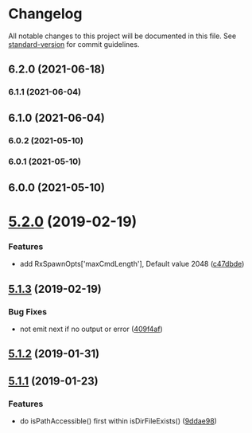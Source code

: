 # Changelog

All notable changes to this project will be documented in this file. See [standard-version](https://github.com/conventional-changelog/standard-version) for commit guidelines.

## 6.2.0 (2021-06-18)

### 6.1.1 (2021-06-04)

## 6.1.0 (2021-06-04)

### 6.0.2 (2021-05-10)

### 6.0.1 (2021-05-10)

## 6.0.0 (2021-05-10)

<a name="5.2.0"></a>
# [5.2.0](https://github.com/waitingsong/rxrunscript/compare/v5.1.3...v5.2.0) (2019-02-19)


### Features

* add RxSpawnOpts['maxCmdLength'], Default value 2048 ([c47dbde](https://github.com/waitingsong/rxrunscript/commit/c47dbde))



<a name="5.1.3"></a>
## [5.1.3](https://github.com/waitingsong/rxrunscript/compare/v5.1.2...v5.1.3) (2019-02-19)


### Bug Fixes

* not emit next if no output or error ([409f4af](https://github.com/waitingsong/rxrunscript/commit/409f4af))



<a name="5.1.2"></a>
## [5.1.2](https://github.com/waitingsong/rxrunscript/compare/v5.1.1...v5.1.2) (2019-01-31)



<a name="5.1.1"></a>
## [5.1.1](https://github.com/waitingsong/rxrunscript/compare/v5.1.0...v5.1.1) (2019-01-23)


### Features

* do isPathAccessible() first within isDirFileExists() ([9ddae98](https://github.com/waitingsong/rxrunscript/commit/9ddae98))
